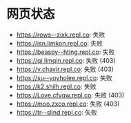 # 网页状态
- https://rows--zixk.repl.co: 失败
- https://jsn.limkon.repl.co: 失败
- https://beaspy--hting.repl.co: 失败
- https://qi.limqin.repl.co: 失败 (403)
- https://v.chavir.repl.co: 失败 (403)
- https://su--yoyholee.repl.co: 失败
- https://k2.shilh.repl.co: 失败
- https://Love.cfvqw.repl.co: 失败 (403)
- https://moo.zxco.repl.co: 失败 (403)
- https://tr--slind.repl.co: 失败
